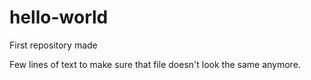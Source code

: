 # hello-world
First repository made

Few lines of text to make sure that file doesn't look the same anymore.
